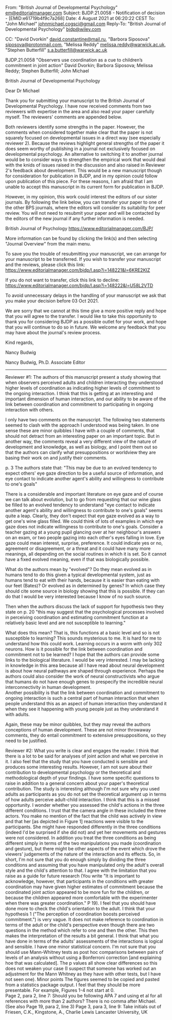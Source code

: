 From: "British Journal of Developmental Psychology" <em@editorialmanager.com>
Subject: BJDP.21.0058 - Notification of decision - [EMID:e61719b4f9c7a268]
Date: 4 August 2021 at 06:20:22 CEST
To: "John Michael" <johnmichael.cogsci@gmail.com>
Reply-To: "British Journal of Developmental Psychology" <bjdp@wiley.com>

CC: "David Dvorkin" david.constantine@mail.ru, "Barbora Siposova" siposova@protonmail.com, "Melissa Reddy" melissa.reddy@warwick.ac.uk, "Stephen Butterfill" s.a.butterfill@warwick.ac.uk

BJDP.21.0058
"Observers use coordination as a cue to children’s commitment 
in joint action"
David Dvorkin; Barbora Siposova; Melissa Reddy; Stephen Butterfill; John Michael

British Journal of Developmental Psychology


Dear Dr Michael

Thank you for submitting your manuscript to the British Journal of Developmental Psychology. I have now received comments from two reviewers with expertise in the area and also read your paper carefully myself. The reviewers' comments are appended below.

Both reviewers identify some strengths in the paper. However, the comments when considered together make clear that the paper is not squarely focused on developmental issues in a direct way (see especially reviewer 2). Because the reviews highlight general strengths of the paper it does seem worthy of publishing in a journal not exclusively focused on developmental psychology. An alternative to switching it to another journal would be to consider ways to strengthen the empirical work that would deal with the knids of issues raised in the discussion and also raised in Reviewer 2's feedback about development. This would be a new manuscript though for consideration for publication in BJDP, and in my opinion could follow upon publication of this piece. For these reasons, I am afraid that I am unable to accept this manuscript in its current form for publication in BJDP.

However, in my opinion, this work could interest the editors of our sister journals. By following the link below, you can transfer your paper to one of the other BPS journals, where the editors will consider its suitability for peer review. You will not need to resubmit your paper and will be contacted by the editors of the new journal if any further information is needed.

British Journal of Psychology          https://www.editorialmanager.com/BJP/


More information can be found by clicking the link(s) and then selecting "Journal Overview" from the main menu.

To save you the trouble of resubmitting your manuscript, we can arrange for your manuscript to be transferred. If you wish to transfer your manuscript and the reviews, please click this link: https://www.editorialmanager.com/bjdp/l.asp?i=148221&l=6KRE2KIZ

If you do not want to transfer, click this link to decline: https://www.editorialmanager.com/bjdp/l.asp?i=148222&l=U58L2VTD

To avoid unnecessary delays in the handling of your manuscript we ask that you make your decision before 03 Oct 2021.

We are sorry that we cannot at this time give a more positive reply and hope that you will agree to the transfer. I would like to take this opportunity to thank you for considering BJDP as a possible outlet for your work, and hope that you will continue to do so in future. We welcome any feedback that you may have about the journal's review process.

Kind regards,

Nancy Budwig

Nancy Budwig, Ph.D.
Associate Editor

********************************************

Reviewer #1: The authors of this manuscript present a study showing that when observers perceived adults and children interacting they understood higher levels of coordination as indicating higher levels of commitment to the ongoing interaction. I think that this is getting at an interesting and important dimension of human interaction, and our ability to be aware of the link between coordination and commitment to participating in ongoing interaction with others.

I only have two comments on the manuscript. The following two statements seemed to clash with the approach I understood was being taken.  In one sense these are minor quibbles I have with a couple of comments, that should not detract from an interesting paper on an important topic.  But in another way, the comments reveal a very different view of the nature of development and knowledge, as well as biology, and I point them out so that the authors can clarify what presuppositions or worldview they are basing their work on and justify their comments.

p. 3 The authors state that:
"This may be due to an evolved tendency to expect others' eye gaze direction to be a useful source of information, and eye contact to indicate another agent's ability and willingness to contribute to one's goals"

There is a considerable and important literature on eye gaze and of course we can talk about evolution, but to go from requesting that our wine glass be filled to an evolved tendency to understand "eye contact to indicate another agent's ability and willingness to contribute to one's goals" seems quite a leap. Clearly, they don't expect that eye gaze evolved as a way to get one's wine glass filled. We could think of lots of examples in which eye gaze does not indicate willingness to contribute to one's goals. Consider a teacher gazing at a young pupil glancing over at her neighbour's answers on an exam, or two people gazing into each other's eyes falling in love. Eye gaze could mean interest, surprise, preference. It could indicate yes or no, agreement or disagreement, or a threat and it could have many more meanings, all depending on the social routines in which it is set. So it cannot have a fixed evolved meaning, even if that was biologically possible.

What do the authors mean by "evolved"? Do they mean evolved as in humans tend to do this given a typical developmental system, just as humans tend to eat with their hands, because it is easier than eating with our feet (Bates)? Or evolved as in determined by genes?  In which case they should cite some source in biology showing that this is possible. If they can do that I would be very interested because I know of no such source.

Then when the authors discuss the lack of support for hypothesis two they state on p. 20 "this may suggest that the psychological processes involved in perceiving coordination and estimating commitment function at a relatively basic level and are not susceptible to learning."

What does this mean? That is, this functions at a basic level and so is not susceptible to learning? This sounds mysterious to me. It is hard for me to understand how this could work. Learning occurs in a worm with only 302 neurons. How is it possible for the link between coordination and commitment not to be learned? I hope that the authors can provide some links to the biological literature. I would be very interested. I may be lacking in knowledge in this area because all I have read about neural development is about how neural pathways are shaped through experience. Perhaps the authors could also consider the work of neural constructivists who argue that humans do not have enough genes to prespecify the incredible neural interconnectivity in human development.  
Another possibility is that the link between coordination and commitment to ongoing interaction is such a central part of human interaction that when people understand this as an aspect of human interaction they understand it when they see it happening with young people just as they understand it with adults.

Again, these may be minor quibbles, but they may reveal the authors conceptions of human development. These are not minor throwaway comments, they do entail commitment to extensive presuppositions, so they need to be justified.



Reviewer #2: What you write is clear and engages the reader. I think that there is a lot to be said for analyses of joint action and what we perceive in it. I also feel that the study that you have conducted is sensible and produces some interesting results. However, I am not sure about their contribution to developmental psychology or the theoretical and methodological depth of your findings.  I have some specific questions to raise in addition to a general concern about your paper's theoretical contribution.
The study is interesting although I'm not sure why you used adults as participants as you do not set the theoretical argument up in terms of how adults perceive adult-child interaction. I think that this is a missed opportunity.
I wonder whether you assessed the child's actions in the three different conditions. I trust that the camera angle in these included the three actors. You make no mention of the fact that the child was actively in view and that her [as depicted in Figure 1] reactions were visible to the participants. She might have responded differently in the three conditions (indeed I'd be surprised if she did not) and yet her movements and gestures were not considered. In addition you treat the three conditions as being different simply in terms of the two manipulations you made (coordination and gesture), but there might be other aspects of the event which drove the viewers' judgements of the nature of the interaction and its effects. So, in short, I'm not sure that you do enough simply by dividing the three conditions and assuming that you have manipulated only the adult's overall style and the child's attention to that. I agree with the limitation that you raise as a guide for future
research (You write "It is important to acknowledge, however, that participants in the conditions with greater coordination may have given higher estimates of commitment because the coordinated joint action appeared to be more fun for the children, or because the children appeared more comfortable with the experimenter when there was greater coordination." P 19). I feel that you should have done more to check the child's orientation to the adult.
I think that your hypothesis 1 ("The perception of coordination boosts perceived commitment.") is very vague. It does not make reference to coordination in terms of the adult or the child's perspective even though there are two questions in the method which refer to one and then the other. This then makes the interpretation of the results a bit general.
I think that what you have done in terms of the adults' assessments of the interactions is logical and sensible. I have one minor statistical concern. I'm not sure that you should use Mann-Whitney tests as post hoc comparisons between pairs of levels of an analysis without using a Bonferroni correction [and explaining hoe that was calculated].  The p values all show clear differences so this does not weaken your case (I suspect that someone has worked out an adjustment for the Mann Whitney as they have with other tests, but I have not seen one).
Minor points
The figures seemed to be copied and pasted from a statistics package output. I feel that they should be more presentable. For example, Figures 1-4 not start at 0.  
Page 2, para 2, line 7: Should you be following APA 7 and using et al for all references with more than 2 authors?  There is no comma after Michael. (See also Page 19, para 2, line 3)
Page 3, para 3, line  9: Take initials out of Friesen, C.K., Kingstone, A.,
Charlie Lewis
Lancaster University, UK